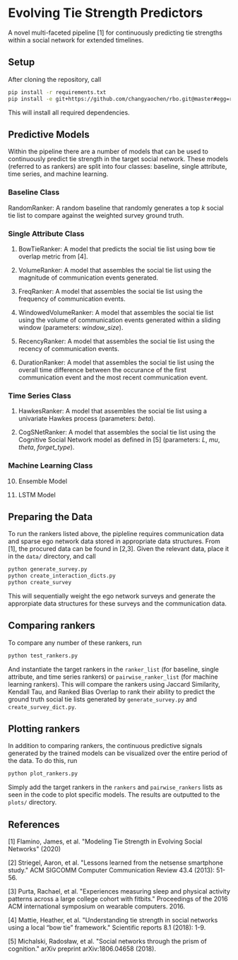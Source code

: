 # Evolving Tie Strength Predictors

A novel multi-faceted pipeline [1] for continuously predicting tie strengths within a social network for extended timelines.

## Setup

After cloning the repository, call

```bash
pip install -r requirements.txt
pip install -e git+https://github.com/changyaochen/rbo.git@master#egg=rbo
```

This will install all required dependencies.

## Predictive Models

Within the pipeline there are a number of models that can be used to continuously predict tie strength in the target social network. These models (referred to as rankers) are split into four classes: baseline, single attribute, time series, and machine learning.

### Baseline Class

RandomRanker: A random baseline that randomly generates a top *k* social tie list to compare against the weighted survey ground truth.

### Single Attribute Class

1) BowTieRanker: A model that predicts the social tie list using bow tie overlap metric from [4].

2) VolumeRanker: A model that assembles the social tie list using the magnitude of communication events generated.

3) FreqRanker: A model that assembles the social tie list using the frequency of communication events.

4) WindowedVolumeRanker: A model that assembles the social tie list using the volume of communication events generated within a sliding window (parameters: *window_size*).

5) RecencyRanker: A model that assembles the social tie list using the recency of communication events.

6) DurationRanker: A model that assembles the social tie list using the overall time difference between the occurance of the first communication event and the most recent communication event.

### Time Series Class

1) HawkesRanker: A model that assembles the social tie list using a univariate Hawkes process (parameters: *beta*).

2) CogSNetRanker: A model that assembles the social tie list using the Cognitive Social Network model as defined in [5] (parameters: *L*, *mu*, *theta*, *forget_type*).

### Machine Learning Class

10) Ensemble Model

11) LSTM Model

## Preparing the Data

To run the rankers listed above, the pipleline requires communication data and sparse ego network data stored in appropriate data structures. From [1], the procured data can be found in [2,3]. Given the relevant data, place it in the `data/` directory, and call

```bash
python generate_survey.py
python create_interaction_dicts.py
python create_survey
```

This will sequentially weight the ego network surveys and generate the approrpiate data structures for these surveys and the communication data.

## Comparing rankers

To compare any number of these rankers, run 

```bash
python test_rankers.py
```

And instantiate the target rankers in the `ranker_list` (for baseline, single attribute, and time series rankers) or `pairwise_ranker_list` (for machine learning rankers). This will compare the rankers using Jaccard Similarity, Kendall Tau, and Ranked Bias Overlap to rank their ability to predict the ground truth social tie lists generated by `generate_survey.py` and `create_survey_dict.py`.

## Plotting rankers

In addition to comparing rankers, the continuous predictive signals generated by the trained models can be visualized over the entire period of the data. To do this, run

```bash
python plot_rankers.py
```

Simply add the target rankers in the `rankers` and `pairwise_rankers` lists as seen in the code to plot specific models. The results are outputted to the `plots/` directory.

## References

[1] Flamino, James, et al. "Modeling Tie Strength in Evolving Social Networks" (2020)

[2] Striegel, Aaron, et al. "Lessons learned from the netsense smartphone study." ACM SIGCOMM Computer Communication Review 43.4 (2013): 51-56.

[3] Purta, Rachael, et al. "Experiences measuring sleep and physical activity patterns across a large college cohort with fitbits." Proceedings of the 2016 ACM international symposium on wearable computers. 2016.

[4] Mattie, Heather, et al. "Understanding tie strength in social networks using a local “bow tie” framework." Scientific reports 8.1 (2018): 1-9.

[5] Michalski, Radosław, et al. "Social networks through the prism of cognition." arXiv preprint arXiv:1806.04658 (2018).
